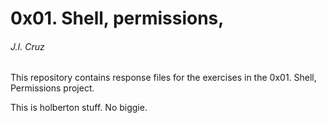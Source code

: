 <h1>0x01. Shell, permissions,</h1>
<h6>J.I. Cruz</h6>

This repository contains response files for the exercises in the 0x01. Shell, Permissions project. 

This is holberton stuff. No biggie.